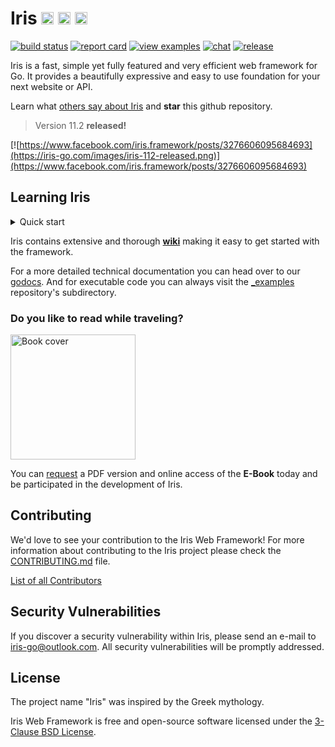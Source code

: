 <!-- # Iris Web Framework <a href="README_ZH.md"> <img width="20px" src="https://iris-go.com/images/flag-china.svg?v=10" /></a> <a href="README_RU.md"><img width="20px" src="https://iris-go.com/images/flag-russia.svg?v=10" /></a> <a href="README_ID.md"> <img width="20px" src="https://iris-go.com/images/flag-indonesia.svg?v=10" /></a> <a href="README_GR.md"><img width="20px" src="https://iris-go.com/images/flag-greece.svg?v=10" /></a> <a href="README_PT_BR.md"><img width="20px" src="https://iris-go.com/images/flag-pt-br.svg?v=10" /></a> <a href="README_JPN.md"><img width="20px" src="https://iris-go.com/images/flag-japan.svg?v=10" /></a> -->

# Iris <a href="README_ZH.md"><img width="20px" src="https://iris-go.com/images/flag-china.svg?v=10" /></a> <a href="README_GR.md"><img width="20px" src="https://iris-go.com/images/flag-greece.svg?v=10" /></a> <a href="README_ES.md"><img width="20px" src="https://www.shareicon.net/data/48x48/2016/09/01/822583_world_512x512.png" /></a>

[![build status](https://img.shields.io/travis/kataras/iris/master.svg?style=for-the-badge)](https://travis-ci.org/kataras/iris) [![report card](https://img.shields.io/badge/report%20card-a%2B-ff3333.svg?style=for-the-badge)](https://goreportcard.com/report/github.com/kataras/iris)<!--[![godocs](https://img.shields.io/badge/go-%20docs-488AC7.svg?style=for-the-badge)](https://godoc.org/github.com/kataras/iris)--> [![view examples](https://img.shields.io/badge/learn%20by-examples-0077b3.svg?style=for-the-badge)](https://github.com/kataras/iris/tree/master/_examples) [![chat](https://img.shields.io/gitter/room/iris_go/community.svg?color=blue&logo=gitter&style=for-the-badge)](https://gitter.im/iris_go/community) [![release](https://img.shields.io/badge/release%20-v11.2-0077b3.svg?style=for-the-badge)](https://github.com/kataras/iris/releases)

Iris is a fast, simple yet fully featured and very efficient web framework for Go. It provides a beautifully expressive and easy to use foundation for your next website or API.

Learn what [others say about Iris](https://iris-go.com/testimonials/) and **star** this github repository.

> Version 11.2 **released!**

[![https://www.facebook.com/iris.framework/posts/3276606095684693](https://iris-go.com/images/iris-112-released.png)](https://www.facebook.com/iris.framework/posts/3276606095684693)

## Learning Iris

<details>
<summary>Quick start</summary>

```sh
# assume the following code in example.go file
$ cat example.go
```

```go
package main

import "github.com/kataras/iris"

func main() {
    app := iris.Default()
    app.Get("/ping", func(ctx iris.Context) {
        ctx.JSON(iris.Map{
            "message": "pong",
        })
    })

    app.Run(iris.Addr(":8080"))
}
```

```sh
# run example.go and
# visit http://localhost:8080/ping on browser
$ go run example.go
```

> Routing is powered by [muxie](https://github.com/kataras/muxie), the most powerful and fastest trie-based software written in Go.

</details>

Iris contains extensive and thorough **[wiki](https://github.com/kataras/iris/wiki)** making it easy to get started with the framework.

For a more detailed technical documentation you can head over to our [godocs](https://godoc.org/github.com/kataras/iris). And for executable code you can always visit the [_examples](_examples/) repository's subdirectory.

### Do you like to read while traveling?

<a href="https://bit.ly/iris-req-book"> <img alt="Book cover" src="https://iris-go.com/images/iris-book-cover.jpg" width="200" /> </a>

You can [request](https://bit.ly/iris-req-book) a PDF version and online access of the **E-Book** today and be participated in the development of Iris.


## Contributing

We'd love to see your contribution to the Iris Web Framework! For more information about contributing to the Iris project please check the [CONTRIBUTING.md](CONTRIBUTING.md) file.

[List of all Contributors](https://github.com/kataras/iris/graphs/contributors)

## Security Vulnerabilities

If you discover a security vulnerability within Iris, please send an e-mail to [iris-go@outlook.com](mailto:iris-go@outlook.com). All security vulnerabilities will be promptly addressed.

## License

The project name "Iris" was inspired by the Greek mythology.

Iris Web Framework is free and open-source software licensed under the [3-Clause BSD License](LICENSE).
